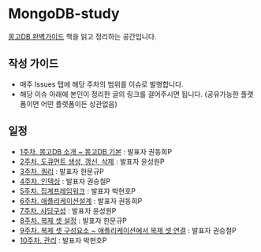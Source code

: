 # MongoDB-study
[몽고DB 완벽가이드](http://www.yes24.com/Product/Goods/97980005) 책을 읽고 정리하는 공간입니다.

## 작성 가이드
- 매주 Issues 탭에 해당 주차의 범위를 이슈로 발행합니다. 
- 해당 이슈 아래에 본인이 정리한 글의 링크를 걸어주시면 됩니다. (공유가능한 플랫폼이면 어떤 플랫폼이든 상관없음)

## 일정
- [1주차. 몽고DB 소개 ~ 몽고DB 기본](https://github.com/pch8388/MongoDB-study/issues/1) : 발표자 권동희P
- [2주차. 도큐먼트 생성, 갱신, 삭제](https://github.com/pch8388/MongoDB-study/issues/2) : 발표자 윤성원P
- [3주차. 쿼리](https://github.com/pch8388/MongoDB-study/issues/3) : 발표자 한문규P
- [4주차. 인덱싱](https://github.com/pch8388/MongoDB-study/issues/4) : 발표자 권승철P
- [5주차. 집계프레임워크](https://github.com/pch8388/MongoDB-study/issues/5) : 발표자 박현호P
- [6주차. 애플리케이션설계](https://github.com/pch8388/MongoDB-study/issues/6) : 발표자 권동희P
- [7주차. 샤딩구성](https://github.com/pch8388/MongoDB-study/issues/7) : 발표자 윤성원P
- [8주차. 복제 셋 설정](https://github.com/pch8388/MongoDB-study/issues/8) : 발표자 한문규P
- [9주차. 복제 셋 구성요소 ~ 애플리케이션에서 복제 셋 연결](https://github.com/pch8388/MongoDB-study/issues/9) : 발표자 권승철P
- [10주차. 관리](https://github.com/pch8388/MongoDB-study/issues/10) : 발표자 박현호P
